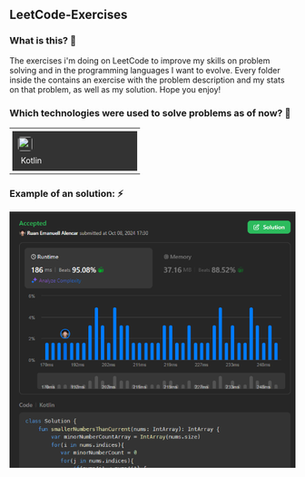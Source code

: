 ## LeetCode-Exercises
    
### What is this? 🤔 
The exercises i'm doing on LeetCode to improve my skills on problem solving and in the programming languages I want to evolve.
Every folder inside the contains an exercise with the problem description and my stats on that problem, as well as my solution.
Hope you enjoy!
    
### Which technologies were used to solve problems as of now? 🚀 
<table><tr><td style="padding: 5px;">
        <div style="background-color: #333; width: 200px; height: 50px; padding: 10px;">
            <img src='https://cdn.jsdelivr.net/gh/devicons/devicon@latest/icons/kotlin/kotlin-original.svg' width="25" height="25" style="border-radius: 5px;">
            <p style="color: white; padding: 5px; margin: 0;">Kotlin</p>
        </div>
    </td></tr></table>
		
### Example of an solution: ⚡️
![alt text](image.png)